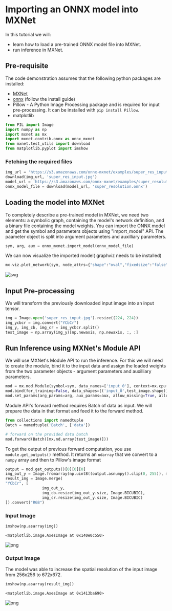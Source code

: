 # Importing an ONNX model into MXNet

In this tutorial we will:

- learn how to load a pre-trained ONNX model file into MXNet.
- run inference in MXNet.

## Pre-requisite
The code demonstration assumes that the following python packages are installed:
- [MXNet](http://mxnet.incubator.apache.org/install/index.html)
- [onnx](https://github.com/onnx/onnx) (follow the install guide)
- Pillow - A Python Image Processing package and is required for input pre-processing. It can be installed with ```pip install Pillow```.
- matplotlib


```python
from PIL import Image
import numpy as np
import mxnet as mx
import mxnet.contrib.onnx as onnx_mxnet
from mxnet.test_utils import download
from matplotlib.pyplot import imshow
```

### Fetching the required files


```python
img_url = 'https://s3.amazonaws.com/onnx-mxnet/examples/super_res_input.jpg'
download(img_url, 'super_res_input.jpg')
model_url = 'https://s3.amazonaws.com/onnx-mxnet/examples/super_resolution.onnx'
onnx_model_file = download(model_url, 'super_resolution.onnx')
```

## Loading the model into MXNet

To completely describe a pre-trained model in MXNet, we need two elements: a symbolic graph, containing the model's network definition, and a binary file containing the model weights. You can import the ONNX model and get the symbol and parameters objects using "import_model" API. The paameter object is split into argument parameters and auxilliary parameters.


```python
sym, arg, aux = onnx_mxnet.import_model(onnx_model_file)
```

We can now visualize the imported model( graphviz needs to be installed)


```python
mx.viz.plot_network(sym, node_attrs={"shape":"oval","fixedsize":"false"})
```




![svg](https://s3.amazonaws.com/onnx-mxnet/examples/output_8_0.svg)



## Input Pre-processing

We will transform the previously downloaded input image into an input tensor.


```python
img = Image.open('super_res_input.jpg').resize((224, 224))
img_ycbcr = img.convert("YCbCr")
img_y, img_cb, img_cr = img_ycbcr.split()
test_image = np.array(img_y)[np.newaxis, np.newaxis, :, :]
```

## Run Inference using MXNet's Module API

We will use MXNet's Module API to run the inference. For this we will need to create the module, bind it to the input data and assign the loaded weights from the two parameter objects - argument parameters and auxilliary parameters.


```python
mod = mx.mod.Module(symbol=sym, data_names=['input_0'], context=mx.cpu(), label_names=None)
mod.bind(for_training=False, data_shapes=[('input_0',test_image.shape)], label_shapes=None)
mod.set_params(arg_params=arg, aux_params=aux, allow_missing=True, allow_extra=True)
```

Module API's forward method requires Batch of data as input. We will prepare the data in that format and feed it to the forward method.


```python
from collections import namedtuple
Batch = namedtuple('Batch', ['data'])

# forward on the provided data batch
mod.forward(Batch([mx.nd.array(test_image)]))
```

To get the output of previous forward computation, you use ``module.get_outputs()`` method.
It returns an ``ndarray`` that we convert to a ``numpy`` array and then to Pillow's image format


```python
output = mod.get_outputs()[0][0][0]
img_out_y = Image.fromarray(np.uint8((output.asnumpy().clip(0, 255)), mode='L'))
result_img = Image.merge(
"YCbCr", [
                img_out_y,
                img_cb.resize(img_out_y.size, Image.BICUBIC),
                img_cr.resize(img_out_y.size, Image.BICUBIC)
]).convert("RGB")
```

### Input Image


```python
imshow(np.asarray(img))
```




    <matplotlib.image.AxesImage at 0x140e0c550>




![png](https://s3.amazonaws.com/onnx-mxnet/examples/output_20_1.png)


### Output Image

The model was able to increase the spatial resolution of the input image from 256x256 to 672x672.


```python
imshow(np.asarray(result_img))
```




    <matplotlib.image.AxesImage at 0x1413ba690>




![png](https://s3.amazonaws.com/onnx-mxnet/examples/output_22_1.png)

<!-- INSERT SOURCE DOWNLOAD BUTTONS -->